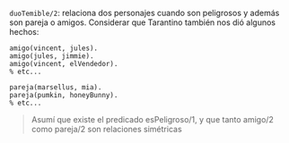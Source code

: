 `duoTemible/2`: relaciona dos personajes cuando son peligrosos y además son pareja o amigos. Considerar que Tarantino también nos dió algunos hechos:

```
amigo(vincent, jules).
amigo(jules, jimmie).
amigo(vincent, elVendedor).
% etc...

pareja(marsellus, mia).
pareja(pumkin, honeyBunny).
% etc...
```

> Asumí que existe el predicado esPeligroso/1, y que tanto amigo/2 como pareja/2 son relaciones simétricas